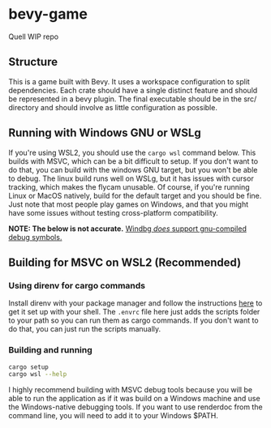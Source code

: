 # bevy-game

Quell WIP repo

## Structure

This is a game built with Bevy. It uses a workspace configuration to split dependencies. Each crate should have a single distinct feature and should be represented in a bevy plugin. The final executable should be in the src/ directory and should involve as little configuration as possible.

## Running with Windows GNU or WSLg

If you're using WSL2, you should use the `cargo wsl` command below. This builds with MSVC, which can be a bit difficult to setup. If you don't want to do that, you can build with the windows GNU target, but you won't be able to debug. The linux build runs well on WSLg, but it has issues with cursor tracking, which makes the flycam unusable. Of course, if you're running Linux or MacOS natively, build for the default target and you should be fine. Just note that most people play games on Windows, and that you might have some issues without testing cross-platform compatibility.

__NOTE: The below is not accurate.__ [Windbg _does_ support gnu-compiled debug symbols.](https://learn.microsoft.com/en-us/windows-hardware/drivers/debugger/linux-dwarf-symbols)

## Building for MSVC on WSL2 (Recommended)

### Using direnv for cargo commands

Install direnv with your package manager and follow the instructions [here](https://direnv.net/docs/hook.html) to get it set up with your shell. The `.envrc` file here just adds the scripts folder to your path so you can run them as cargo commands. If you don't want to do that, you can just run the scripts manually.

### Building and running

```sh
cargo setup
cargo wsl --help
```

I highly recommend building with MSVC debug tools because you will be able to run the application as if it was build on a Windows machine and use the Windows-native debugging tools. If you want to use renderdoc from the command line, you will need to add it to your Windows $PATH.
